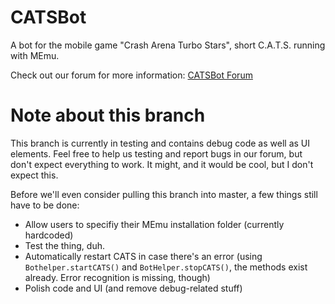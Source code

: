 # CATSBot
A bot for the mobile game "Crash Arena Turbo Stars", short C.A.T.S. running with MEmu.

Check out our forum for more information: [CATSBot Forum](https://catsbot.net)

# Note about this branch

This branch is currently in testing and contains debug code as well as UI elements. Feel free to help us testing and report bugs in our forum, but don't expect everything to work. It might, and it would be cool, but I don't expect this.

Before we'll even consider pulling this branch into master, a few things still have to be done:

* Allow users to specifiy their MEmu installation folder (currently hardcoded)
* Test the thing, duh.
* Automatically restart CATS in case there's an error (using `Bothelper.startCATS()` and `BotHelper.stopCATS()`, the methods exist already. Error recognition is missing, though)
* Polish code and UI (and remove debug-related stuff)

